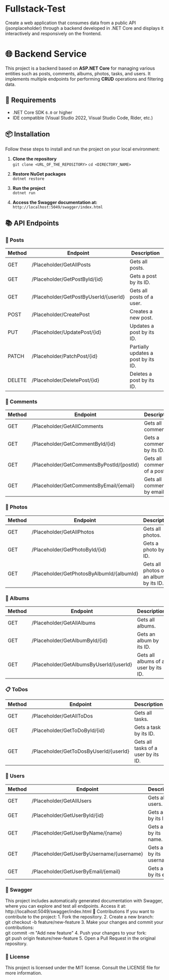 # Fullstack-Test
Create a web application that consumes data from a public API (jsonplaceholder) through a backend developed in .NET Core and displays it interactively and responsively on the frontend.

# 🌐 Backend Service

This project is a backend based on **ASP.NET Core** for managing various entities such as posts, comments, albums, photos, tasks, and users. It implements multiple endpoints for performing **CRUD** operations and filtering data.

## 🚀 Requirements

- .NET Core SDK `6.0` or higher
- IDE compatible (Visual Studio 2022, Visual Studio Code, Rider, etc.)

## 📦 Installation

Follow these steps to install and run the project on your local environment:

1. **Clone the repository**  
   `git clone <URL_OF_THE_REPOSITORY>`
   `cd <DIRECTORY_NAME>`

2. **Restore NuGet packages**  
   `dotnet restore`

3. **Run the project**  
   `dotnet run`

4. **Access the Swagger documentation at:**  
   `http://localhost:5049/swagger/index.html`

## 📚 API Endpoints

### 📝 Posts

Method | Endpoint | Description
------ | -------- | -----------
GET    | /Placeholder/GetAllPosts | Gets all posts.
GET    | /Placeholder/GetPostById/{id} | Gets a post by its ID.
GET    | /Placeholder/GetPostByUserId/{userId} | Gets all posts of a user.
POST   | /Placeholder/CreatePost | Creates a new post.
PUT    | /Placeholder/UpdatePost/{id} | Updates a post by its ID.
PATCH  | /Placeholder/PatchPost/{id} | Partially updates a post by its ID.
DELETE | /Placeholder/DeletePost/{id} | Deletes a post by its ID.

### 💬 Comments

Method | Endpoint | Description
------ | -------- | -----------
GET    | /Placeholder/GetAllComments | Gets all comments.
GET    | /Placeholder/GetCommentById/{id} | Gets a comment by its ID.
GET    | /Placeholder/GetCommentsByPostId/{postId} | Gets all comments of a post.
GET    | /Placeholder/GetCommentsByEmail/{email} | Gets all comments by email.

### 📸 Photos

Method | Endpoint | Description
------ | -------- | -----------
GET    | /Placeholder/GetAllPhotos | Gets all photos.
GET    | /Placeholder/GetPhotoById/{id} | Gets a photo by its ID.
GET    | /Placeholder/GetPhotosByAlbumId/{albumId} | Gets all photos of an album by its ID.

### 📂 Albums

Method | Endpoint | Description
------ | -------- | -----------
GET    | /Placeholder/GetAllAlbums | Gets all albums.
GET    | /Placeholder/GetAlbumById/{id} | Gets an album by its ID.
GET    | /Placeholder/GetAlbumsByUserId/{userId} | Gets all albums of a user by its ID.

### 📋 ToDos

Method | Endpoint | Description
------ | -------- | -----------
GET    | /Placeholder/GetAllToDos | Gets all tasks.
GET    | /Placeholder/GetToDoById/{id} | Gets a task by its ID.
GET    | /Placeholder/GetToDosByUserId/{userId} | Gets all tasks of a user by its ID.

### 👤 Users

Method | Endpoint | Description
------ | -------- | -----------
GET    | /Placeholder/GetAllUsers | Gets all users.
GET    | /Placeholder/GetUserById/{id} | Gets a user by its ID.
GET    | /Placeholder/GetUserByName/{name} | Gets a user by its name.
GET    | /Placeholder/GetUserByUsername/{username} | Gets a user by its username.
GET    | /Placeholder/GetUserByEmail/{email} | Gets a user by its email.

### 📖 Swagger

This project includes automatically generated documentation with Swagger, where you can explore and test all endpoints.
Access it at:
http://localhost:5049/swagger/index.html
🤝 Contributions
If you want to contribute to the project:
1.
Fork the repository.
2.
Create a new branch:  
git checkout -b feature/new-feature
3.
Make your changes and commit your contributions:  
git commit -m "Add new feature"
4.
Push your changes to your fork:  
git push origin feature/new-feature
5.
Open a Pull Request in the original repository.

### 📝 License

This project is licensed under the MIT license. Consult the LICENSE file for more information.
